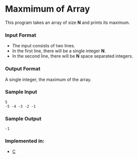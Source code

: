 # Maxmimum of Array

This program takes an array of size **N** and prints its maximum.

### Input Format

- The input consists of two lines.
- In the first line, there will be a single integer **N**.
- In the second line, there will be **N** space separated integers.

### Output Format

A single integer, the maximum of the array.

### Sample Input

```
5
-5 -4 -3 -2 -1
```

### Sample Output

```
-1
```

### Implemented in:

- [C](maximum_of_array.c)
